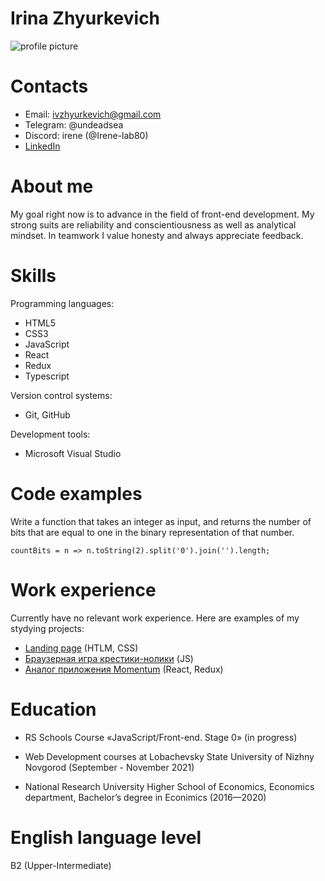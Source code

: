 Irina Zhyurkevich
===================

![profile picture](https://www.tiltingtowardwindmills.com/wp-content/uploads/2018/11/Sure-Seems-Like-Monday-256x256.jpg)


**Contacts**
===================
* Email: ivzhyurkevich@gmail.com
* Telegram: @undeadsea
* Discord: irene (@Irene-lab80)
* [LinkedIn](https://www.linkedin.com/in/%D0%B8%D1%80%D0%B8%D0%BD%D0%B0-%D0%B6%D1%8E%D1%80%D0%BA%D0%B5%D0%B2%D0%B8%D1%87-3651181b4/)


**About me**
===================
My goal right now is to advance in the field of front-end development. My strong suits are reliability and conscientiousness as well as analytical mindset. In teamwork I value honesty and always appreciate feedback.


**Skills**
===================
Programming languages:
* HTML5
* CSS3
* JavaScript
* React
* Redux
* Typescript

Version control systems:
* Git, GitHub

Development tools:
* Microsoft Visual Studio


**Code examples**
===================
Write a function that takes an integer as input, and returns the number of bits that are equal to one in the binary representation of that number.
```
countBits = n => n.toString(2).split('0').join('').length;

```

**Work experience**
===================
Currently have no relevant work experience.
Here are examples of my stydying projects:
* [Landing page](https://irene-lab80.github.io/travel/) (HTLM, CSS)
* [Браузерная игра крестики-нолики](https://irene-lab80.github.io/tic-tac-toe/) (JS)
* [Аналог приложения Momentum](https://momentum-psi.vercel.app/) (React, Redux)


**Education**
===================
* RS Schools Course «JavaScript/Front-end. Stage 0» (in progress)

* Web Development courses at Lobachevsky State University of Nizhny Novgorod (September - November 2021)

* National Research University Higher School of Economics, Economics department, Bachelor’s degree in Econimics (2016—2020)


**English language level**
===================

B2 (Upper-Intermediate)     
